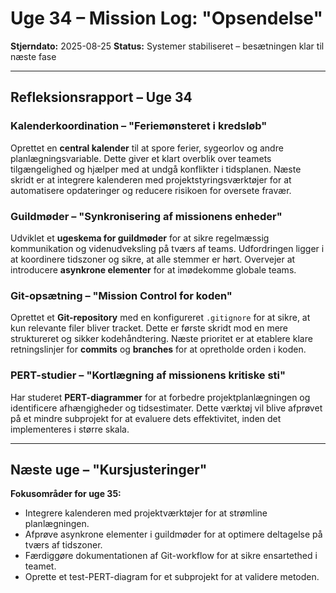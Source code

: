 # Uge 34 – Mission Log: "Opsendelse"

**Stjerndato:** 2025-08-25
**Status:** Systemer stabiliseret – besætningen klar til næste fase

---

## Refleksionsrapport – Uge 34

### Kalenderkoordination – "Feriemønsteret i kredsløb"
Oprettet en **central kalender** til at spore ferier, sygeorlov og andre planlægningsvariable. Dette giver et klart overblik over teamets tilgængelighed og hjælper med at undgå konflikter i tidsplanen. Næste skridt er at integrere kalenderen med projektstyringsværktøjer for at automatisere opdateringer og reducere risikoen for oversete fravær.

### Guildmøder – "Synkronisering af missionens enheder"
Udviklet et **ugeskema for guildmøder** for at sikre regelmæssig kommunikation og videnudveksling på tværs af teams. Udfordringen ligger i at koordinere tidszoner og sikre, at alle stemmer er hørt. Overvejer at introducere **asynkrone elementer** for at imødekomme globale teams.

### Git-opsætning – "Mission Control for koden"
Oprettet et **Git-repository** med en konfigureret `.gitignore` for at sikre, at kun relevante filer bliver tracket. Dette er første skridt mod en mere struktureret og sikker kodehåndtering. Næste prioritet er at etablere klare retningslinjer for **commits** og **branches** for at opretholde orden i koden.

### PERT-studier – "Kortlægning af missionens kritiske sti"
Har studeret **PERT-diagrammer** for at forbedre projektplanlægningen og identificere afhængigheder og tidsestimater. Dette værktøj vil blive afprøvet på et mindre subprojekt for at evaluere dets effektivitet, inden det implementeres i større skala.

---

## Næste uge – "Kursjusteringer"

**Fokusområder for uge 35:**
- Integrere kalenderen med projektværktøjer for at strømline planlægningen.
- Afprøve asynkrone elementer i guildmøder for at optimere deltagelse på tværs af tidszoner.
- Færdiggøre dokumentationen af Git-workflow for at sikre ensartethed i teamet.
- Oprette et test-PERT-diagram for et subprojekt for at validere metoden.
